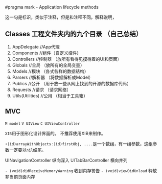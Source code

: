 #pragma mark - Application lifecycle methods

这一句是标识，类似于注释，但是和注释不同。解释说明，

## Classes 工程文件夹内的九个目录 （自己总结）

1. AppDelegate  //App代理
2. Components   //组件（自定义控件）
3. Controllers  //控制器 （放所有看得见摸得着的UI和页面）
4. Globals  //全局 （放所有的全局变量）
5. Models   //模块 （各式各样的数据结构）
6. Parsers  //解析器 （将数据解析成Model）
7. Publics  //公开 （用于放一些从网上找到的开源的数据库代码）
8. Requests //请求 （请求网络）
9. Utils(Utilities) //公用 （相当于工具箱）

## MVC

`M model` `V UIView` `C UIViewController`

`XIB`用于图形化设计界面的。
不推荐使用XIB来制作。


`+(id)arrayWithObjects:(id)firstObj, ....`是一个数组，有一组参数，这组参数一定要以`nil`结尾。

UINavigationController 纵向深入
UITabBarController 横向并列

`- (void)didReceiveMemoryWarning` 收到内存警告
`- (void)viewDidUnload` 释放非当前页面内存

